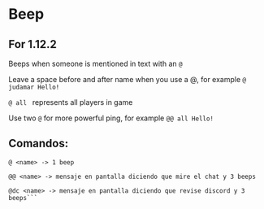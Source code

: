 # Beep
## For 1.12.2

Beeps when someone is mentioned in text with an `@`

Leave a space before and after name when you use a @, for example `@ judamar Hello!`

`@ all ` represents all players in game

Use two `@` for more powerful ping, for example `@@ all Hello!`

## Comandos:
``` 
@ <name> -> 1 beep

@@ <name> -> mensaje en pantalla diciendo que mire el chat y 3 beeps

@dc <name> -> mensaje en pantalla diciendo que revise discord y 3 beeps```
